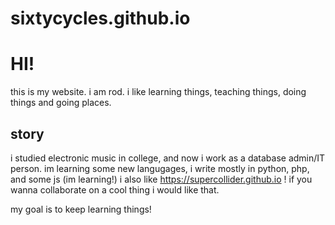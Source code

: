 # sixtycycles.github.io
HI!
===
this is my website. i am rod. i like learning things, teaching things, doing things and going places. 

story
-----

i studied electronic music in college, and now i work as a database admin/IT person. 
im learning some new langugages, i write mostly in python, php, and some js (im learning!)
i also like https://supercollider.github.io ! 
if you wanna collaborate on a cool thing i would like that. 

my goal is to keep learning things!




